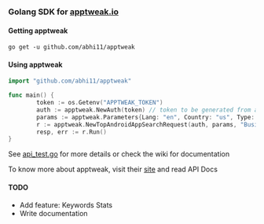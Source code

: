 ### Golang SDK for [apptweak.io](https://apptweak.io/)

#### Getting apptweak
```
go get -u github.com/abhi11/apptweak
```

#### Using apptweak
```go
import "github.com/abhi11/apptweak"

func main() {
	    token := os.Getenv("APPTWEAK_TOKEN")
        auth := apptweak.NewAuth(token) // token to be generated from apptweak website
        params := apptweak.Parameters{Lang: "en", Country: "us", Type: "free"}
     	r := apptweak.NewTopAndroidAppSearchRequest(auth, params, "Business")
		resp, err := r.Run()
}
```
See [api_test.go](https://github.com/abhi11/apptweak/blob/master/api_test.go) for more details or check the wiki for documentation

To know more about apptweak, visit their [site](https://apptweak.io/) and read API Docs

#### TODO
* Add feature: Keywords Stats
* Write documentation
